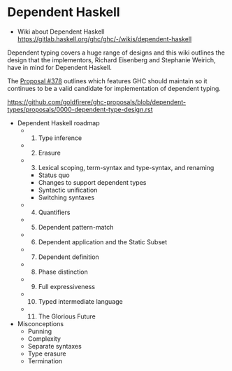 # Dependent Haskell

* Wiki about Dependent Haskell
https://gitlab.haskell.org/ghc/ghc/-/wikis/dependent-haskell

Dependent typing covers a huge range of designs and this wiki outlines the design that the implementors, Richard Eisenberg and Stephanie Weirich, have in mind for Dependent Haskell.

The [Proposal #378](https://github.com/ghc-proposals/ghc-proposals/pull/378) outlines which features GHC should maintain so it continues to be a valid candidate for implementation of dependent typing.

https://github.com/goldfirere/ghc-proposals/blob/dependent-types/proposals/0000-dependent-type-design.rst


- Dependent Haskell roadmap
  - 1. Type inference
  - 2. Erasure
  - 3. Lexical scoping, term-syntax and type-syntax, and renaming
    - Status quo
    - Changes to support dependent types
    - Syntactic unification
    - Switching syntaxes
  - 4. Quantifiers
  - 5. Dependent pattern-match
  - 6. Dependent application and the Static Subset
  - 7. Dependent definition
  - 8. Phase distinction
  - 9. Full expressiveness
  - 10. Typed intermediate language
  - 11. The Glorious Future
- Misconceptions
  - Punning
  - Complexity
  - Separate syntaxes
  - Type erasure
  - Termination
